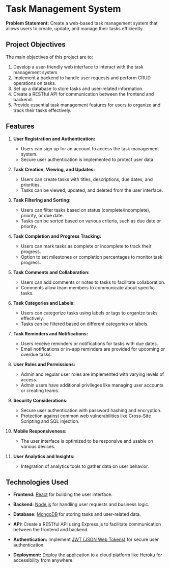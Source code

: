 # Task Management System

**Problem Statement:** Create a web-based task management system that allows users to create, update, and manage their tasks efficiently.

## Project Objectives

The main objectives of this project are to:

1. Develop a user-friendly web interface to interact with the task management system.
2. Implement a backend to handle user requests and perform CRUD operations on tasks.
3. Set up a database to store tasks and user-related information.
4. Create a RESTful API for communication between the frontend and backend.
5. Provide essential task management features for users to organize and track their tasks effectively.

## Features

1. **User Registration and Authentication:**
   - Users can sign up for an account to access the task management system.
   - Secure user authentication is implemented to protect user data.

2. **Task Creation, Viewing, and Updates:**
   - Users can create tasks with titles, descriptions, due dates, and priorities.
   - Tasks can be viewed, updated, and deleted from the user interface.

3. **Task Filtering and Sorting:**
   - Users can filter tasks based on status (complete/incomplete), priority, or due date.
   - Tasks can be sorted based on various criteria, such as due date or priority.

4. **Task Completion and Progress Tracking:**
   - Users can mark tasks as complete or incomplete to track their progress.
   - Option to set milestones or completion percentages to monitor task progress.

5. **Task Comments and Collaboration:**
   - Users can add comments or notes to tasks to facilitate collaboration.
   - Comments allow team members to communicate about specific tasks.

6. **Task Categories and Labels:**
   - Users can categorize tasks using labels or tags to organize tasks effectively.
   - Tasks can be filtered based on different categories or labels.

7. **Task Reminders and Notifications:**
   - Users receive reminders or notifications for tasks with due dates.
   - Email notifications or in-app reminders are provided for upcoming or overdue tasks.

8. **User Roles and Permissions:**
   - Admin and regular user roles are implemented with varying levels of access.
   - Admin users have additional privileges like managing user accounts or creating teams.

9. **Security Considerations:**
   - Secure user authentication with password hashing and encryption.
   - Protection against common web vulnerabilities like Cross-Site Scripting and SQL Injection.

10. **Mobile Responsiveness:**
    - The user interface is optimized to be responsive and usable on various devices.

11. **User Analytics and Insights:**
    - Integration of analytics tools to gather data on user behavior.

## Technologies Used

- **Frontend:** [React](https://reactjs.org/) for building the user interface.

- **Backend:** [Node.js](https://nodejs.org/) for handling user requests and business logic.

- **Database:** [MongoDB](https://www.mongodb.com/) for storing tasks and user-related data.

- **API:** Create a RESTful API using Express.js to facilitate communication between the frontend and backend.

- **Authentication:** Implement [JWT (JSON Web Tokens)](https://jwt.io/) for secure user authentication.

- **Deployment:** Deploy the application to a cloud platform like [Heroku](https://www.heroku.com/) for accessibility from anywhere.
